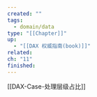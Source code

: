 ```yaml
---
created: ""
tags:
  - domain/data
type: "[[Chapter]]"
up:
  - "[[DAX 权威指南(book)]]"
related: 
ch: "11"
finished:
---
```


[[DAX-Case-处理层级占比]]